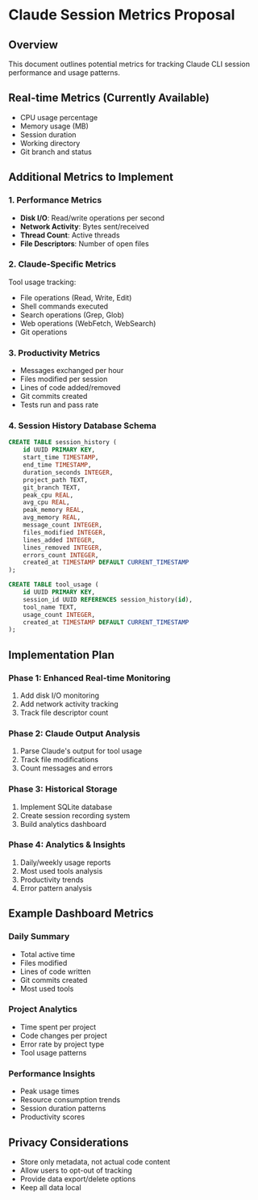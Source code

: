 # Claude Session Metrics Proposal

## Overview
This document outlines potential metrics for tracking Claude CLI session performance and usage patterns.

## Real-time Metrics (Currently Available)
- CPU usage percentage
- Memory usage (MB)
- Session duration
- Working directory
- Git branch and status

## Additional Metrics to Implement

### 1. Performance Metrics
- **Disk I/O**: Read/write operations per second
- **Network Activity**: Bytes sent/received
- **Thread Count**: Active threads
- **File Descriptors**: Number of open files

### 2. Claude-Specific Metrics
Tool usage tracking:
- File operations (Read, Write, Edit)
- Shell commands executed
- Search operations (Grep, Glob)
- Web operations (WebFetch, WebSearch)
- Git operations

### 3. Productivity Metrics
- Messages exchanged per hour
- Files modified per session
- Lines of code added/removed
- Git commits created
- Tests run and pass rate

### 4. Session History Database Schema

```sql
CREATE TABLE session_history (
    id UUID PRIMARY KEY,
    start_time TIMESTAMP,
    end_time TIMESTAMP,
    duration_seconds INTEGER,
    project_path TEXT,
    git_branch TEXT,
    peak_cpu REAL,
    avg_cpu REAL,
    peak_memory REAL,
    avg_memory REAL,
    message_count INTEGER,
    files_modified INTEGER,
    lines_added INTEGER,
    lines_removed INTEGER,
    errors_count INTEGER,
    created_at TIMESTAMP DEFAULT CURRENT_TIMESTAMP
);

CREATE TABLE tool_usage (
    id UUID PRIMARY KEY,
    session_id UUID REFERENCES session_history(id),
    tool_name TEXT,
    usage_count INTEGER,
    created_at TIMESTAMP DEFAULT CURRENT_TIMESTAMP
);
```

## Implementation Plan

### Phase 1: Enhanced Real-time Monitoring
1. Add disk I/O monitoring
2. Add network activity tracking
3. Track file descriptor count

### Phase 2: Claude Output Analysis
1. Parse Claude's output for tool usage
2. Track file modifications
3. Count messages and errors

### Phase 3: Historical Storage
1. Implement SQLite database
2. Create session recording system
3. Build analytics dashboard

### Phase 4: Analytics & Insights
1. Daily/weekly usage reports
2. Most used tools analysis
3. Productivity trends
4. Error pattern analysis

## Example Dashboard Metrics

### Daily Summary
- Total active time
- Files modified
- Lines of code written
- Git commits created
- Most used tools

### Project Analytics
- Time spent per project
- Code changes per project
- Error rate by project type
- Tool usage patterns

### Performance Insights
- Peak usage times
- Resource consumption trends
- Session duration patterns
- Productivity scores

## Privacy Considerations
- Store only metadata, not actual code content
- Allow users to opt-out of tracking
- Provide data export/delete options
- Keep all data local